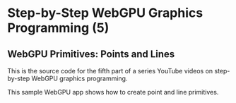 # Step-by-Step WebGPU Graphics Programming (5) 
## WebGPU Primitives: Points and Lines

This is the source code for the fifth part of a series YouTube videos on step-by-step WebGPU graphics programming.

This sample WebGPU app shows how to create point and line primitives.
